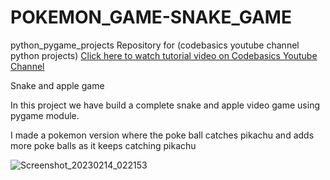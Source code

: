 # POKEMON_GAME-SNAKE_GAME


python_pygame_projects
Repository for (codebasics youtube channel python projects) [Click here to watch tutorial video on Codebasics Youtube Channel](https://www.youtube.com/playlist?list=PLeo1K3hjS3usVcPj6osMx1tNkARllcRhZ/)

Snake and apple game

In this project we have build a complete snake and apple video game using pygame module.

I made a pokemon version where the poke ball catches pikachu and adds more poke balls as it keeps catching pikachu


![Screenshot_20230214_022153](https://user-images.githubusercontent.com/98884539/220272616-469b4a03-aea6-4080-a971-b64905d5eec5.png)

